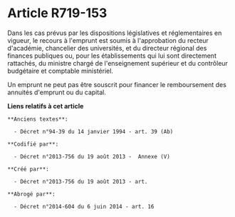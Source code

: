 # Article R719-153

Dans les cas prévus par les dispositions législatives et réglementaires en vigueur, le recours à l'emprunt est soumis à
l'approbation du recteur d'académie, chancelier des universités, et du directeur régional des finances publiques ou, pour les
établissements qui lui sont directement rattachés, du ministre chargé de l'enseignement supérieur et du contrôleur budgétaire
et comptable ministériel.

Un emprunt ne peut pas être souscrit pour financer le remboursement des annuités d'emprunt ou du capital.

**Liens relatifs à cet article**

	**Anciens textes**:

	  - Décret n°94-39 du 14 janvier 1994 - art. 39 (Ab)

	**Codifié par**:

	  - Décret n°2013-756 du 19 août 2013 -  Annexe (V)

	**Créé par**:

	  - Décret n°2013-756 du 19 août 2013 - art.

	**Abrogé par**:

	  - Décret n°2014-604 du 6 juin 2014 - art. 16
